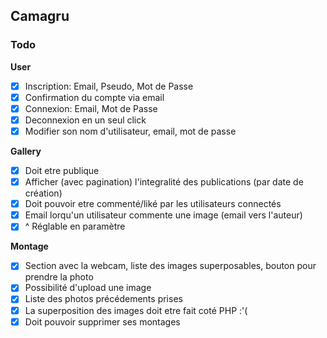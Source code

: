 ## Camagru

### Todo

__User__

- [x] Inscription: Email, Pseudo, Mot de Passe 
- [x] Confirmation du compte via email
- [x] Connexion: Email, Mot de Passe
- [x] Deconnexion en un seul click
- [x] Modifier son nom d'utilisateur, email, mot de passe

__Gallery__

- [x] Doit etre publique
- [X] Afficher (avec pagination) l'integralité des publications (par date de création)
- [x] Doit pouvoir etre commenté/liké par les utilisateurs connectés
- [x] Email lorqu'un utilisateur commente une image (email vers l'auteur)
- [x] ^ Réglable en paramètre

 __Montage__
 
- [x] Section avec la webcam, liste des images superposables, bouton pour prendre la photo
- [x] Possibilité d'upload une image
- [x] Liste des photos précédements prises
- [x] La superposition des images doit etre fait coté PHP :'(
- [X] Doit pouvoir supprimer ses montages  
